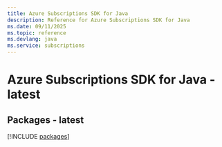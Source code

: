 ```yaml
---
title: Azure Subscriptions SDK for Java
description: Reference for Azure Subscriptions SDK for Java
ms.date: 09/11/2025
ms.topic: reference
ms.devlang: java
ms.service: subscriptions
---
```

# Azure Subscriptions SDK for Java - latest
## Packages - latest
[!INCLUDE [packages](subscriptions-index.md)]
